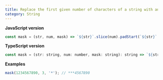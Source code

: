 ```yaml
---
title: Replace the first given number of characters of a string with another character
category: String
---
```


**JavaScript version**

```js
const mask = (str, num, mask) => `${str}`.slice(num).padStart(`${str}`.length, mask);
```

**TypeScript version**

```js
const mask = (str: string, num: number, mask: string): string => `${str}`.slice(num).padStart(`${str}`.length, mask);
```

**Examples**

```js
mask(1234567890, 3, '*'); // ***4567890
```

